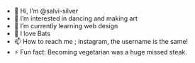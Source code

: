 - 👋 Hi, I’m @salvi-silver
- 👀 I’m interested in dancing and making art
- 🌱 I’m currently learning web design
- 💞️ I love Bats
- 📫 How to reach me ; instagram, the username is the same!
- ⚡ Fun fact: Becoming vegetarian was a huge missed steak.

<!---
salvi-silver/salvi-silver is a ✨ special ✨ repository because its `README.md` (this file) appears on your GitHub profile.
You can click the Preview link to take a look at your changes.
--->
